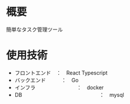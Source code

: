 # 概要
簡単なタスク管理ツール

# 使用技術
- フロントエンド　：　React Typescript
- バックエンド　　　：　Go
- インフラ　　　　　　　　：　docker
- DB　　　　　　　　　　　　　　　：　mysql

